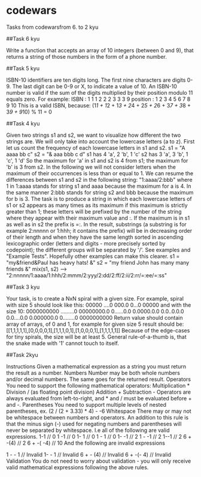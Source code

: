 # codewars

Tasks from codewarsfrom 6. to 2 kyu

##Task 6 kyu 

Write a function that accepts an array of 10 integers (between 0 and 9), that returns a string of those numbers in the
form of a phone number.

##Task 5 kyu

ISBN-10 identifiers are ten digits long. The first nine characters are digits 0-9. The last digit can be 0-9 or X, to indicate a value of 10.
An ISBN-10 number is valid if the sum of the digits multiplied by their position modulo 11 equals zero.
For example:
ISBN     : 1 1 1 2 2 2 3 3 3  9
position : 1 2 3 4 5 6 7 8 9 10
This is a valid ISBN, because:
(1*1 + 1*2 + 1*3 + 2*4 + 2*5 + 2*6 + 3*7 + 3*8 + 3*9 + 9*10) % 11 = 0

##Task 4 kyu 

Given two strings s1 and s2, we want to visualize how different the two strings are. We will only take into account the
lowercase letters (a to z). First let us count the frequency of each lowercase letters in s1 and s2.
s1 = "A aaaa bb c"
s2 = "& aaa bbb c d"
s1 has 4 'a', 2 'b', 1 'c'
s2 has 3 'a', 3 'b', 1 'c', 1 'd'
So the maximum for 'a' in s1 and s2 is 4 from s1; the maximum for 'b' is 3 from s2. In the following we will not
consider letters when the maximum of their occurrences is less than or equal to 1.
We can resume the differences between s1 and s2 in the following string: "1:aaaa/2:bbb" where 1 in 1:aaaa stands for
string s1 and aaaa because the maximum for a is 4. In the same manner 2:bbb stands for string s2 and bbb because the
maximum for b is 3.
The task is to produce a string in which each lowercase letters of s1 or s2 appears as many times as its maximum if this
 maximum is strictly greater than 1; these letters will be prefixed by the number of the string where they appear with
 their maximum value and :. If the maximum is in s1 as well as in s2 the prefix is =:.
In the result, substrings (a substring is for example 2:nnnnn or 1:hhh; it contains the prefix) will be in decreasing
order of their length and when they have the same length sorted in ascending lexicographic order (letters and digits -
more precisely sorted by codepoint); the different groups will be separated by '/'. See examples and "Example Tests".
Hopefully other examples can make this clearer.
s1 = "my&friend&Paul has heavy hats! &"
s2 = "my friend John has many many friends &"
mix(s1, s2) --> "2:nnnnn/1:aaaa/1:hhh/2:mmm/2:yyy/2:dd/2:ff/2:ii/2:rr/=:ee/=:ss"

##Task 3 kyu

Your task, is to create a NxN spiral with a given size.
For example, spiral with size 5 should look like this:
00000
....0
000.0
0...0
00000
and with the size 10:
0000000000
.........0
00000000.0
0......0.0
0.0000.0.0
0.0..0.0.0
0.0....0.0
0.000000.0
0........0
0000000000
Return value should contain array of arrays, of 0 and 1, for example for given size 5 result should be:
[[1,1,1,1,1],[0,0,0,0,1],[1,1,1,0,1],[1,0,0,0,1],[1,1,1,1,1]]
Because of the edge-cases for tiny spirals, the size will be at least 5.
General rule-of-a-thumb is, that the snake made with '1' cannot touch to itself.


##Task 2kyu

Instructions
Given a mathematical expression as a string you must return the result as a number.
Numbers
Number may be both whole numbers and/or decimal numbers. The same goes for the returned result.
Operators
You need to support the following mathematical operators:
Multiplication *
Division / (as floating point division)
Addition +
Subtraction -
Operators are always evaluated from left-to-right, and * and / must be evaluated before + and -.
Parentheses
You need to support multiple levels of nested parentheses, ex. (2 / (2 + 3.33) * 4) - -6
Whitespace
There may or may not be whitespace between numbers and operators.
An addition to this rule is that the minus sign (-) used for negating numbers and parentheses will never be separated by whitespace. I.e all of the following are valid expressions.
1-1    // 0
1 -1   // 0
1- 1   // 0
1 - 1  // 0
1- -1  // 2
1 - -1 // 2
1--1   // 2
6 + -(4)   // 2
6 + -( -4) // 10
And the following are invalid expressions

1 - - 1    // Invalid
1- - 1     // Invalid
6 + - (4)  // Invalid
6 + -(- 4) // Invalid
Validation
You do not need to worry about validation - you will only receive valid mathematical expressions following the above rules.


